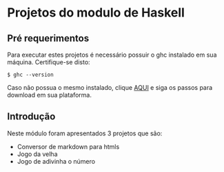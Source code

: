 # Projetos do modulo de Haskell

## Pré requerimentos
Para executar estes projetos é necessário possuir o ghc instalado em sua máquina. Certifique-se disto:
```
$ ghc --version
```
Caso não possua o mesmo instalado, clique [AQUI](https://www.haskell.org/downloads/) e siga os passos para download em sua plataforma.

## Introdução 

Neste módulo foram apresentados 3 projetos que são:

* Conversor de markdown para htmls
* Jogo da velha
* Jogo de adivinha o número
